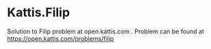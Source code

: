 # Kattis.Filip
Solution to Filip problem at open.kattis.com .
Problem can be found at https://open.kattis.com/problems/filip
